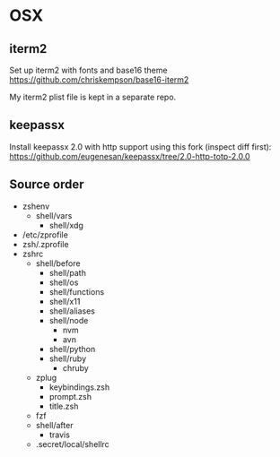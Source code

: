 # OSX

## iterm2

Set up iterm2 with fonts and base16 theme
<https://github.com/chriskempson/base16-iterm2>

My iterm2 plist file is kept in a separate repo.

## keepassx

Install keepassx 2.0 with http support using this fork (inspect diff first):
<https://github.com/eugenesan/keepassx/tree/2.0-http-totp-2.0.0>

## Source order

- zshenv
    - shell/vars
        - shell/xdg
- /etc/zprofile
- zsh/.zprofile
- zshrc
    - shell/before
        - shell/path
        - shell/os
        - shell/functions
        - shell/x11
        - shell/aliases
        - shell/node
            - nvm
            - avn
        - shell/python
        - shell/ruby
            - chruby
    - zplug
        - keybindings.zsh
        - prompt.zsh
        - title.zsh
    - fzf
    - shell/after
        - travis
    - .secret/local/shellrc

